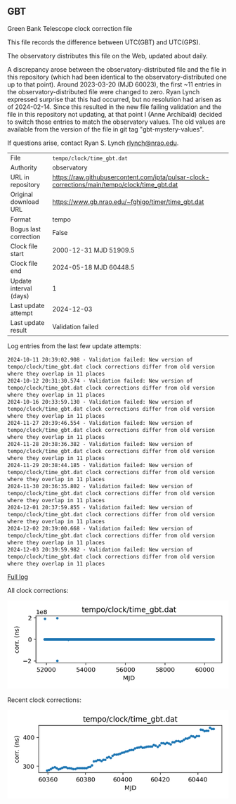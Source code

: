
## GBT

Green Bank Telescope clock correction file

This file records the difference between UTC(GBT) and UTC(GPS).

The observatory distributes this file on the Web, updated about daily.

A discrepancy arose between the observatory-distributed file and the
file in this repository (which had been identical to the 
observatory-distributed one up to that point). Around 
2023-03-20 (MJD 60023), the first ~11 entries in the 
observatory-distributed file were changed to zero.
Ryan Lynch expressed surprise that this had occurred, but no
resolution had arisen as of 2024-02-14. Since this resulted in
the new file failing validation and the file in this repository
not updating, at that point I (Anne Archibald) decided to
switch those entries to match the observatory values. The old values
are available from the version of the file in git tag 
"gbt-mystery-values".

If questions arise, contact Ryan S. Lynch <rlynch@nrao.edu>.

|     |     |
|:--- |:--- |
| File | `tempo/clock/time_gbt.dat` |
| Authority | observatory |
| URL in repository | <https://raw.githubusercontent.com/ipta/pulsar-clock-corrections/main/tempo/clock/time_gbt.dat> |
| Original download URL | <https://www.gb.nrao.edu/~fghigo/timer/time_gbt.dat> |
| Format | tempo |
| Bogus last correction | False |
| Clock file start | 2000-12-31 MJD 51909.5 |
| Clock file end | 2024-05-18 MJD 60448.5 |
| Update interval (days) | 1 |
| Last update attempt | 2024-12-03 |
| Last update result | Validation failed |

Log entries from the last few update attempts:
```
2024-10-11 20:39:02.908 - Validation failed: New version of tempo/clock/time_gbt.dat clock corrections differ from old version where they overlap in 11 places
2024-10-12 20:31:30.574 - Validation failed: New version of tempo/clock/time_gbt.dat clock corrections differ from old version where they overlap in 11 places
2024-10-16 20:33:59.130 - Validation failed: New version of tempo/clock/time_gbt.dat clock corrections differ from old version where they overlap in 11 places
2024-11-27 20:39:46.554 - Validation failed: New version of tempo/clock/time_gbt.dat clock corrections differ from old version where they overlap in 11 places
2024-11-28 20:38:36.382 - Validation failed: New version of tempo/clock/time_gbt.dat clock corrections differ from old version where they overlap in 11 places
2024-11-29 20:38:44.185 - Validation failed: New version of tempo/clock/time_gbt.dat clock corrections differ from old version where they overlap in 11 places
2024-11-30 20:36:35.802 - Validation failed: New version of tempo/clock/time_gbt.dat clock corrections differ from old version where they overlap in 11 places
2024-12-01 20:37:59.855 - Validation failed: New version of tempo/clock/time_gbt.dat clock corrections differ from old version where they overlap in 11 places
2024-12-02 20:39:00.668 - Validation failed: New version of tempo/clock/time_gbt.dat clock corrections differ from old version where they overlap in 11 places
2024-12-03 20:39:59.982 - Validation failed: New version of tempo/clock/time_gbt.dat clock corrections differ from old version where they overlap in 11 places
```
[Full log](https://raw.githubusercontent.com/ipta/pulsar-clock-corrections/main/log/tempo/clock/time_gbt.dat.log)


All clock corrections:

![plot of all clock corrections](time_gbt.dat.png "All corrections")

Recent clock corrections:

![plot of recent clock corrections](time_gbt.dat.short.png "Recent corrections")


